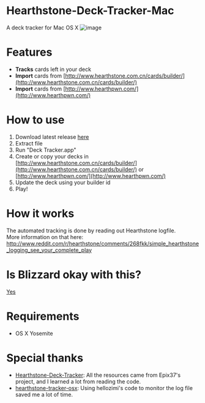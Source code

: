 Hearthstone-Deck-Tracker-Mac
===========
A deck tracker for Mac OS X
![image](https://cloud.githubusercontent.com/assets/553783/5791437/0cbdc62e-9f11-11e4-9b8e-24ba2e874fca.png)

Features
=========
- **Tracks** cards left in your deck
- **Import** cards from [http://www.hearthstone.com.cn/cards/builder/](http://www.hearthstone.com.cn/cards/builder/)
- **Import** cards from [http://www.hearthpwn.com/](http://www.hearthpwn.com/)

How to use
===========

1) Download latest release [here](https://github.com/Jeswang/Hearthstone-Deck-Tracker-Mac/releases)   
2) Extract file   
3) Run "Deck Tracker.app"   
4) Create or copy your decks in [http://www.hearthstone.com.cn/cards/builder/](http://www.hearthstone.com.cn/cards/builder/) or [http://www.hearthpwn.com/](http://www.hearthpwn.com/)
5) Update the deck using your builder id   
6) Play!

How it works
=============
The automated tracking is done by reading out Hearthstone logfile.  
More information on that here:  
http://www.reddit.com/r/hearthstone/comments/268fkk/simple_hearthstone_logging_see_your_complete_play

Is Blizzard okay with this?
=============
[Yes](https://twitter.com/bdbrode/status/511151446038179840)

Requirements
=============
- OS X Yosemite

Special thanks
=========
- [Hearthstone-Deck-Tracker](https://github.com/Epix37/Hearthstone-Deck-Tracker): All the resources came from Epix37's project, and I learned a lot from reading the code.
- [hearthstone-tracker-osx](https://github.com/hellozimi/hearthstone-tracker-osx): Using hellozimi's code to monitor the log file saved me a lot of time.
